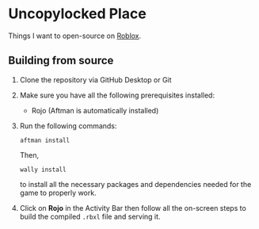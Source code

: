 # Uncopylocked Place

Things I want to open-source on [Roblox](https://www.roblox.com/games/5355482910).

## Building from source

1. Clone the repository via GitHub Desktop or Git

2. Make sure you have all the following prerequisites installed:

    - Rojo (Aftman is automatically installed)

3. Run the following commands:

    ```
	aftman install
	```
	
	Then,

	```
	wally install
	```

	to install all the necessary packages and dependencies needed for the game to properly work.

4. Click on **Rojo** in the Activity Bar then follow all the on-screen steps to build the compiled `.rbxl` file and serving it.